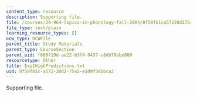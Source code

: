 ```yaml
---
content_type: resource
description: Supporting file.
file: /courses/24-964-topics-in-phonology-fall-2004/8f59fb1ca57220d27542e1d9f58bbca3_Exp1HighPredictions.txt
file_type: text/plain
learning_resource_types: []
ocw_type: OCWFile
parent_title: Study Materials
parent_type: CourseSection
parent_uid: f600f19d-ae22-b3f4-9437-c8db79bbe880
resourcetype: Other
title: Exp1HighPredictions.txt
uid: 8f59fb1c-a572-20d2-7542-e1d9f58bbca3
---
```

Supporting file.
